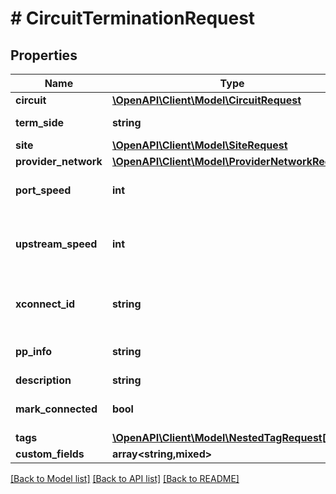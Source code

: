 # # CircuitTerminationRequest

## Properties

Name | Type | Description | Notes
------------ | ------------- | ------------- | -------------
**circuit** | [**\OpenAPI\Client\Model\CircuitRequest**](CircuitRequest.md) |  |
**term_side** | **string** | * &#x60;A&#x60; - A * &#x60;Z&#x60; - Z |
**site** | [**\OpenAPI\Client\Model\SiteRequest**](SiteRequest.md) |  | [optional]
**provider_network** | [**\OpenAPI\Client\Model\ProviderNetworkRequest**](ProviderNetworkRequest.md) |  | [optional]
**port_speed** | **int** | Physical circuit speed | [optional]
**upstream_speed** | **int** | Upstream speed, if different from port speed | [optional]
**xconnect_id** | **string** | ID of the local cross-connect | [optional]
**pp_info** | **string** | Patch panel ID and port number(s) | [optional]
**description** | **string** |  | [optional]
**mark_connected** | **bool** | Treat as if a cable is connected | [optional]
**tags** | [**\OpenAPI\Client\Model\NestedTagRequest[]**](NestedTagRequest.md) |  | [optional]
**custom_fields** | **array<string,mixed>** |  | [optional]

[[Back to Model list]](../../README.md#models) [[Back to API list]](../../README.md#endpoints) [[Back to README]](../../README.md)
